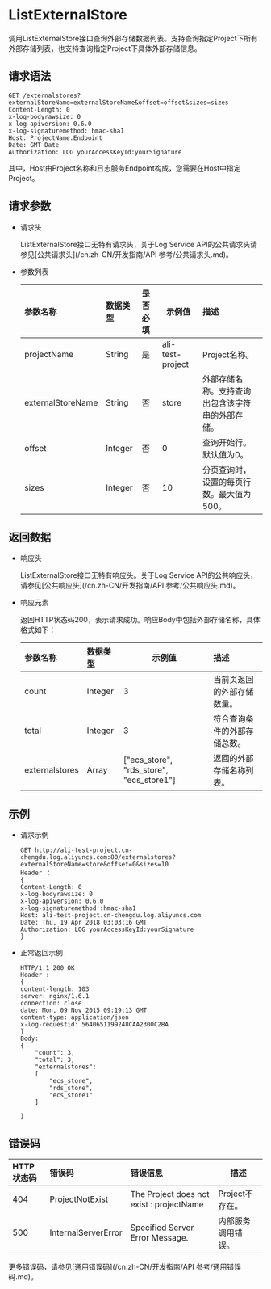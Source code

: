 # ListExternalStore

调用ListExternalStore接口查询外部存储数据列表。支持查询指定Project下所有外部存储列表，也支持查询指定Project下具体外部存储信息。

## 请求语法

```
GET /externalstores?externalStoreName=externalStoreName&offset=offset&sizes=sizes
Content-Length: 0 
x-log-bodyrawsize: 0 
x-log-apiversion: 0.6.0
x-log-signaturemethod: hmac-sha1
Host: ProjectName.Endpoint
Date: GMT Date
Authorization: LOG yourAccessKeyId:yourSignature
```

其中，Host由Project名称和日志服务Endpoint构成，您需要在Host中指定Project。

## 请求参数

-   请求头

    ListExternalStore接口无特有请求头，关于Log Service API的公共请求头请参见[公共请求头](/cn.zh-CN/开发指南/API 参考/公共请求头.md)。

-   参数列表

    |参数名称|数据类型|是否必填|示例值|描述|
    |:---|:---|:---|---|:-|
    |projectName|String|是|ali-test-project|Project名称。|
    |externalStoreName|String|否|store|外部存储名称。支持查询出包含该字符串的外部存储。|
    |offset|Integer|否|0|查询开始行。默认值为0。|
    |sizes|Integer|否|10|分页查询时，设置的每页行数。最大值为500。|


## 返回数据

-   响应头

    ListExternalStore接口无特有响应头。关于Log Service API的公共响应头，请参见[公共响应头](/cn.zh-CN/开发指南/API 参考/公共响应头.md)。

-   响应元素

    返回HTTP状态码200，表示请求成功。响应Body中包括外部存储名称，具体格式如下：

    |参数名称|数据类型|示例值|描述|
    |:---|:---|---|:-|
    |count|Integer|3|当前页返回的外部存储数量。|
    |total|Integer|3|符合查询条件的外部存储总数。|
    |externalstores|Array|\["ecs\_store", "rds\_store", "ecs\_store1"\]|返回的外部存储名称列表。|


## 示例

-   请求示例

    ```
    GET http://ali-test-project.cn-chengdu.log.aliyuncs.com:80/externalstores?externalStoreName=store&offset=0&sizes=10
    Header ：
    {
    Content-Length: 0 
    x-log-bodyrawsize: 0 
    x-log-apiversion: 0.6.0 
    x-log-signaturemethod':hmac-sha1
    Host: ali-test-project.cn-chengdu.log.aliyuncs.com
    Date: Thu, 19 Apr 2018 03:03:16 GMT 
    Authorization: LOG yourAccessKeyId:yourSignature
    }
    ```

-   正常返回示例

    ```
    HTTP/1.1 200 OK
    Header :
    {
    content-length: 103 
    server: nginx/1.6.1
    connection: close
    date: Mon, 09 Nov 2015 09:19:13 GMT
    content-type: application/json
    x-log-requestid: 5640651199248CAA2300C2BA
    }
    Body:
    {
        "count": 3, 
        "total": 3,
        "externalstores": 
        [
            "ecs_store", 
            "rds_store", 
            "ecs_store1"
        ]
    
    }
    ```


## 错误码

|HTTP状态码|错误码|错误信息|描述|
|:------|:--|:---|--|
|404|ProjectNotExist|The Project does not exist : projectName|Project不存在。|
|500|InternalServerError|Specified Server Error Message.|内部服务调用错误。|

更多错误码，请参见[通用错误码](/cn.zh-CN/开发指南/API 参考/通用错误码.md)。

